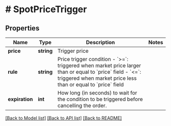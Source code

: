 # # SpotPriceTrigger

## Properties

Name | Type | Description | Notes
------------ | ------------- | ------------- | -------------
**price** | **string** | Trigger price | 
**rule** | **string** | Price trigger condition  - &#x60;&gt;&#x3D;&#x60;: triggered when market price larger than or equal to &#x60;price&#x60; field - &#x60;&lt;&#x3D;&#x60;: triggered when market price less than or equal to &#x60;price&#x60; field | 
**expiration** | **int** | How long (in seconds) to wait for the condition to be triggered before cancelling the order. | 

[[Back to Model list]](../../README.md#documentation-for-models) [[Back to API list]](../../README.md#documentation-for-api-endpoints) [[Back to README]](../../README.md)

